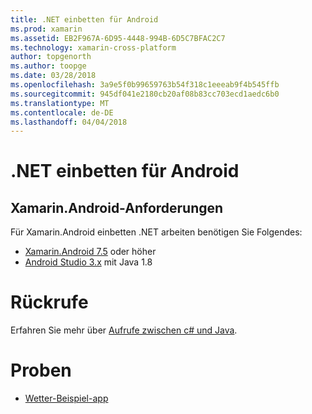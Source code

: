 ```yaml
---
title: .NET einbetten für Android
ms.prod: xamarin
ms.assetid: EB2F967A-6D95-4448-994B-6D5C7BFAC2C7
ms.technology: xamarin-cross-platform
author: topgenorth
ms.author: toopge
ms.date: 03/28/2018
ms.openlocfilehash: 3a9e5f0b99659763b54f318c1eeeab9f4b545ffb
ms.sourcegitcommit: 945df041e2180cb20af08b83cc703ecd1aedc6b0
ms.translationtype: MT
ms.contentlocale: de-DE
ms.lasthandoff: 04/04/2018
---
```

# <a name="net-embedding-on-android"></a>.NET einbetten für Android

## <a name="xamarinandroid-requirements"></a>Xamarin.Android-Anforderungen

Für Xamarin.Android einbetten .NET arbeiten benötigen Sie Folgendes:

* [Xamarin.Android 7.5](https://www.visualstudio.com/xamarin/) oder höher
* [Android Studio 3.x](https://developer.android.com/studio/index.html) mit Java 1.8

# <a name="callbacks"></a>Rückrufe

Erfahren Sie mehr über [Aufrufe zwischen c# und Java](callbacks.md).

# <a name="samples"></a>Proben

* [Wetter-Beispiel-app](https://github.com/jamesmontemagno/embeddinator-weather)
